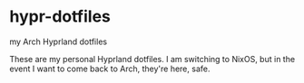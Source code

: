 # hypr-dotfiles
my Arch Hyprland dotfiles

These are my personal Hyprland dotfiles. I am switching to NixOS, but in the event I want to come back to Arch, they're here, safe.
